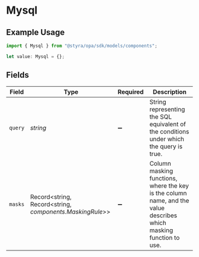 # Mysql

## Example Usage

```typescript
import { Mysql } from "@styra/opa/sdk/models/components";

let value: Mysql = {};
```

## Fields

| Field                                                                                                              | Type                                                                                                               | Required                                                                                                           | Description                                                                                                        |
| ------------------------------------------------------------------------------------------------------------------ | ------------------------------------------------------------------------------------------------------------------ | ------------------------------------------------------------------------------------------------------------------ | ------------------------------------------------------------------------------------------------------------------ |
| `query`                                                                                                            | *string*                                                                                                           | :heavy_minus_sign:                                                                                                 | String representing the SQL equivalent of the conditions under which the query is true.                            |
| `masks`                                                                                                            | Record<string, Record<string, *components.MaskingRule*>>                                                           | :heavy_minus_sign:                                                                                                 | Column masking functions, where the key is the column name, and the value describes which masking function to use. |